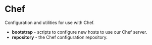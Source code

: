 Chef
====

Configuration and utilities for use with Chef.

- **bootstrap** - scripts to configure new hosts to use our Chef server.
- **repository** - the Chef configuration repository.
